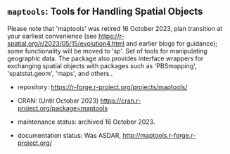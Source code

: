 ## `maptools`: Tools for Handling Spatial Objects

Please note that 'maptools' was retired 16 October 2023, plan transition at your earliest convenience (see <https://r-spatial.org/r/2023/05/15/evolution4.html> and earlier blogs for guidance); some functionality will be moved to 'sp'. Set of tools for manipulating geographic data. The package also provides interface wrappers for exchanging spatial objects with packages such as 'PBSmapping', 'spatstat.geom', 'maps', and others..

- repository: https://r-forge.r-project.org/projects/maptools/

- CRAN: (Until October 2023) https://cran.r-project.org/package=maptools

- maintenance status: archived 16 October 2023.

- documentation status: Was ASDAR, http://maptools.r-forge.r-project.org/